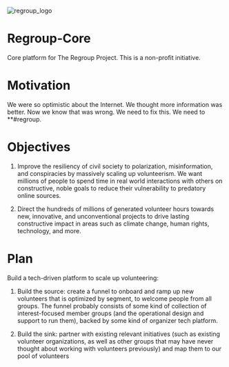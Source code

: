 ![regroup_logo](https://user-images.githubusercontent.com/885552/102808036-8d404980-4374-11eb-8964-2b2676ddde28.png)

# Regroup-Core
Core platform for The Regroup Project. This is a non-profit initiative.

# Motivation
We were so optimistic about the Internet. We thought more information was better. Now we know that was wrong. We need to fix this. We need to **#regroup.

# Objectives
1. Improve the resiliency of civil society to polarization, misinformation, and conspiracies by massively scaling up volunteerism. We want millions of people to spend time in real world interactions with others on constructive, noble goals to reduce their vulnerability to predatory online sources.

2. Direct the hundreds of millions of generated volunteer hours towards new, innovative, and unconventional projects to drive lasting constructive impact in areas such as climate change, human rights, technology, and more.    

# Plan
Build a tech-driven platform to scale up volunteering:  

1. Build the source: create a funnel to onboard and ramp up new volunteers that is optimized by segment, to welcome people from all groups. The funnel probably consists of some kind of collection of interest-focused member groups (and the operational design and support to run them), backed by some kind of organizer tech platform. 

2. Build the sink: partner with existing relevant initiatives (such as existing volunteer organizations, as well as other groups that may have never thought about working with volunteers previously) and map them to our pool of volunteers 

